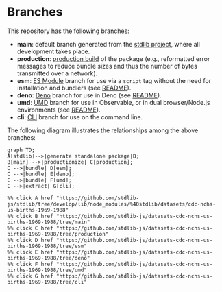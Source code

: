 <!--

@license Apache-2.0

Copyright (c) 2023 The Stdlib Authors.

Licensed under the Apache License, Version 2.0 (the "License");
you may not use this file except in compliance with the License.
You may obtain a copy of the License at

    http://www.apache.org/licenses/LICENSE-2.0

Unless required by applicable law or agreed to in writing, software
distributed under the License is distributed on an "AS IS" BASIS,
WITHOUT WARRANTIES OR CONDITIONS OF ANY KIND, either express or implied.
See the License for the specific language governing permissions and
limitations under the License.

-->

# Branches

This repository has the following branches:

-   **main**: default branch generated from the [stdlib project][stdlib-url], where all development takes place.
-   **production**: [production build][production-url] of the package (e.g., reformatted error messages to reduce bundle sizes and thus the number of bytes transmitted over a network).
-   **esm**: [ES Module][esm-url] branch for use via a `script` tag without the need for installation and bundlers (see [README][esm-readme]).
-   **deno**: [Deno][deno-url] branch for use in Deno (see [README][deno-readme]).
-   **umd**: [UMD][umd-url] branch for use in Observable, or in dual browser/Node.js environments (see [README][umd-readme]).
-   **cli**: [CLI][cli-url] branch for use on the command line.

The following diagram illustrates the relationships among the above branches:

```mermaid
graph TD;
A[stdlib]-->|generate standalone package|B;
B[main] -->|productionize| C[production];
C -->|bundle| D[esm];
C -->|bundle| E[deno];
C -->|bundle| F[umd];
C -->|extract| G[cli];

%% click A href "https://github.com/stdlib-js/stdlib/tree/develop/lib/node_modules/%40stdlib/datasets/cdc-nchs-us-births-1969-1988"
%% click B href "https://github.com/stdlib-js/datasets-cdc-nchs-us-births-1969-1988/tree/main"
%% click C href "https://github.com/stdlib-js/datasets-cdc-nchs-us-births-1969-1988/tree/production"
%% click D href "https://github.com/stdlib-js/datasets-cdc-nchs-us-births-1969-1988/tree/esm"
%% click E href "https://github.com/stdlib-js/datasets-cdc-nchs-us-births-1969-1988/tree/deno"
%% click F href "https://github.com/stdlib-js/datasets-cdc-nchs-us-births-1969-1988/tree/umd"
%% click G href "https://github.com/stdlib-js/datasets-cdc-nchs-us-births-1969-1988/tree/cli"
```

[stdlib-url]: https://github.com/stdlib-js/stdlib/tree/develop/lib/node_modules/%40stdlib/datasets/cdc-nchs-us-births-1969-1988
[production-url]: https://github.com/stdlib-js/datasets-cdc-nchs-us-births-1969-1988/tree/production
[deno-url]: https://github.com/stdlib-js/datasets-cdc-nchs-us-births-1969-1988/tree/deno
[deno-readme]: https://github.com/stdlib-js/datasets-cdc-nchs-us-births-1969-1988/blob/deno/README.md
[umd-url]: https://github.com/stdlib-js/datasets-cdc-nchs-us-births-1969-1988/tree/umd
[umd-readme]: https://github.com/stdlib-js/datasets-cdc-nchs-us-births-1969-1988/blob/umd/README.md
[esm-url]: https://github.com/stdlib-js/datasets-cdc-nchs-us-births-1969-1988/tree/esm
[esm-readme]: https://github.com/stdlib-js/datasets-cdc-nchs-us-births-1969-1988/blob/esm/README.md
[cli-url]: https://github.com/stdlib-js/datasets-cdc-nchs-us-births-1969-1988/tree/cli